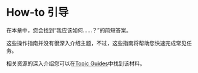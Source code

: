 # How-to 引导

在本章中，您会找到“我应该如何……？”的简短答案。

这些操作指南并没有很深入介绍主题，不过，这些指南将帮助您快速完成常见任务。

相关资源的深入介绍您可以在[Topic Guides](../topics)中找到该材料。
